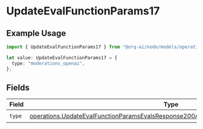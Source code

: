 # UpdateEvalFunctionParams17

## Example Usage

```typescript
import { UpdateEvalFunctionParams17 } from "@orq-ai/node/models/operations";

let value: UpdateEvalFunctionParams17 = {
  type: "moderations_openai",
};
```

## Fields

| Field                                                                                                                                                                                          | Type                                                                                                                                                                                           | Required                                                                                                                                                                                       | Description                                                                                                                                                                                    |
| ---------------------------------------------------------------------------------------------------------------------------------------------------------------------------------------------- | ---------------------------------------------------------------------------------------------------------------------------------------------------------------------------------------------- | ---------------------------------------------------------------------------------------------------------------------------------------------------------------------------------------------- | ---------------------------------------------------------------------------------------------------------------------------------------------------------------------------------------------- |
| `type`                                                                                                                                                                                         | [operations.UpdateEvalFunctionParamsEvalsResponse200ApplicationJSONResponseBody517Type](../../models/operations/updateevalfunctionparamsevalsresponse200applicationjsonresponsebody517type.md) | :heavy_check_mark:                                                                                                                                                                             | N/A                                                                                                                                                                                            |